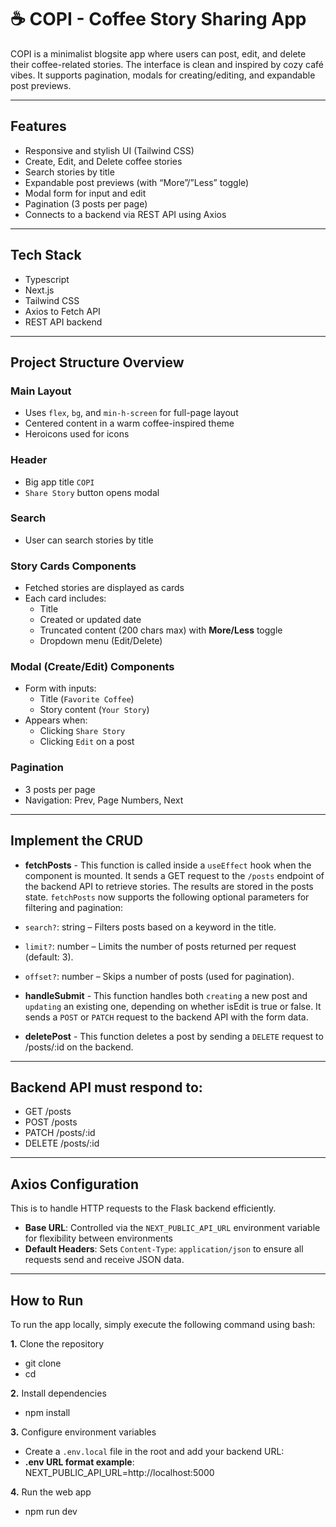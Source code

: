 # ☕ COPI - Coffee Story Sharing App

COPI is a minimalist blogsite app where users can post, edit, and delete their coffee-related stories. The interface is clean and inspired by cozy café vibes. It supports pagination, modals for creating/editing, and expandable post previews.

---

## Features

- Responsive and stylish UI (Tailwind CSS)
- Create, Edit, and Delete coffee stories
- Search stories by title
- Expandable post previews (with “More”/”Less” toggle)
- Modal form for input and edit
- Pagination (3 posts per page)
- Connects to a backend via REST API using Axios

---

## Tech Stack

- Typescript
- Next.js
- Tailwind CSS
- Axios to Fetch API
- REST API backend

---

## Project Structure Overview

### Main Layout

- Uses `flex`, `bg`, and `min-h-screen` for full-page layout
- Centered content in a warm coffee-inspired theme
- Heroicons used for icons

### Header

- Big app title `COPI`
- `Share Story` button opens modal

### Search

- User can search stories by title

### Story Cards Components

- Fetched stories are displayed as cards
- Each card includes:
  - Title
  - Created or updated date
  - Truncated content (200 chars max) with **More/Less** toggle
  - Dropdown menu (Edit/Delete)

### Modal (Create/Edit) Components

- Form with inputs:
  - Title (`Favorite Coffee`)
  - Story content (`Your Story`)
- Appears when:
  - Clicking `Share Story`
  - Clicking `Edit` on a post

### Pagination

- 3 posts per page
- Navigation: Prev, Page Numbers, Next

---

## Implement the CRUD

- **fetchPosts** - This function is called inside a `useEffect` hook when the component is mounted. It sends a GET request to the `/posts` endpoint of the backend API to retrieve stories. The results are stored in the posts state. `fetchPosts` now supports the following optional parameters for filtering and pagination:
- `search?`: string – Filters posts based on a keyword in the title.
- `limit?`: number – Limits the number of posts returned per request (default: 3).
- `offset?`: number – Skips a number of posts (used for pagination).

- **handleSubmit** - This function handles both `creating` a new post and `updating` an existing one, depending on whether isEdit is true or false. It sends a `POST` or `PATCH` request to the backend API with the form data.

- **deletePost** - This function deletes a post by sending a `DELETE` request to /posts/:id on the backend.

---

## Backend API must respond to:

- GET /posts
- POST /posts
- PATCH /posts/:id
- DELETE /posts/:id

---

## Axios Configuration

This is to handle HTTP requests to the Flask backend efficiently.

- **Base URL**: Controlled via the `NEXT_PUBLIC_API_URL` environment variable for flexibility between environments
- **Default Headers**: Sets `Content-Type`: `application/json` to ensure all requests send and receive JSON data.

---

## How to Run

To run the app locally, simply execute the following command using bash:

**1.** Clone the repository

- git clone <repository-url>
- cd <project-folder>

**2.** Install dependencies

- npm install

**3.** Configure environment variables

- Create a `.env.local` file in the root and add your backend URL:
- **.env URL format example**: NEXT_PUBLIC_API_URL=http://localhost:5000

**4.** Run the web app

- npm run dev
